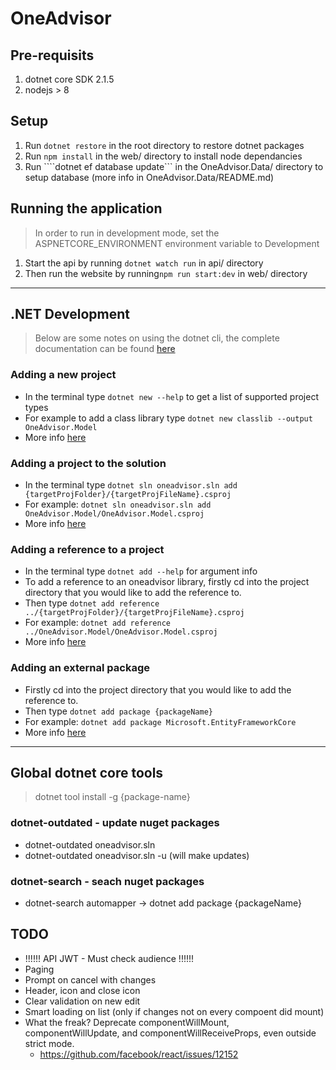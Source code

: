 # OneAdvisor

## Pre-requisits

1. dotnet core SDK 2.1.5
1. nodejs > 8

## Setup

1. Run ```dotnet restore``` in the root directory to restore dotnet packages
1. Run ```npm install``` in the web/ directory to install node dependancies
1. Run ````dotnet ef database update``` in the OneAdvisor.Data/ directory to setup database (more info in OneAdvisor.Data/README.md)

## Running the application

> In order to run in development mode, set the ASPNETCORE_ENVIRONMENT environment variable to Development

1. Start the api by running ```dotnet watch run``` in api/ directory
1. Then run the website by running```npm run start:dev``` in web/ directory

---

## .NET Development

> Below are some notes on using the dotnet cli, the complete documentation can be found [here](https://docs.microsoft.com/en-us/dotnet/core/tools/index?tabs=netcore2x)

### Adding a new project
- In the terminal type ```dotnet new --help``` to get a list of supported project types
- For example to add a class library type ```dotnet new classlib --output OneAdvisor.Model```
- More info [here](https://docs.microsoft.com/en-us/dotnet/core/tools/dotnet-new?tabs=netcore21) 

### Adding a project to the solution
- In the terminal type ```dotnet sln oneadvisor.sln add {targetProjFolder}/{targetProjFileName}.csproj```
- For example: ```dotnet sln oneadvisor.sln add OneAdvisor.Model/OneAdvisor.Model.csproj```
- More info [here](https://docs.microsoft.com/en-us/dotnet/core/tools/dotnet-sln) 

### Adding a reference to a project
- In the terminal type ```dotnet add --help``` for argument info
- To add a reference to an oneadvisor library, firstly cd into the project directory that you would like to add the reference to.
- Then type ```dotnet add reference ../{targetProjFolder}/{targetProjFileName}.csproj```
- For example: ```dotnet add reference ../OneAdvisor.Model/OneAdvisor.Model.csproj```
- More info [here](https://docs.microsoft.com/en-us/dotnet/core/tools/dotnet-add-reference) 

### Adding an external package
- Firstly cd into the project directory that you would like to add the reference to.
- Then type ```dotnet add package {packageName}```
- For example: ```dotnet add package Microsoft.EntityFrameworkCore```
- More info [here](https://docs.microsoft.com/en-us/dotnet/core/tools/dotnet-add-package) 

---

## Global dotnet core tools

> dotnet tool install -g {package-name}

### dotnet-outdated - update nuget packages
- dotnet-outdated oneadvisor.sln
- dotnet-outdated oneadvisor.sln -u   (will make updates)

### dotnet-search - seach nuget packages
- dotnet-search automapper
-> dotnet add package {packageName}


## TODO

- !!!!!! API JWT - Must check audience !!!!!!
- Paging
- Prompt on cancel with changes
- Header, icon and close icon
- Clear validation on new edit
- Smart loading on list (only if changes not on every compoent did mount)
- What the freak? Deprecate componentWillMount, componentWillUpdate, and componentWillReceiveProps, even outside strict mode.
    - https://github.com/facebook/react/issues/12152
